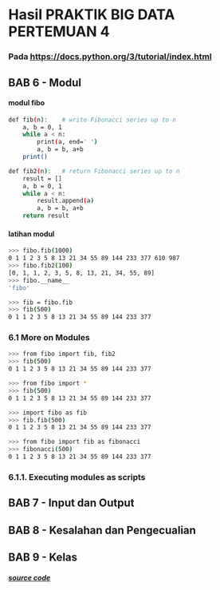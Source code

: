 # Hasil PRAKTIK BIG DATA PERTEMUAN 4
### Pada https://docs.python.org/3/tutorial/index.html

## BAB 6 - Modul
#### modul fibo
```bash
def fib(n):    # write Fibonacci series up to n
    a, b = 0, 1
    while a < n:
        print(a, end=' ')
        a, b = b, a+b
    print()

def fib2(n):   # return Fibonacci series up to n
    result = []
    a, b = 0, 1
    while a < n:
        result.append(a)
        a, b = b, a+b
    return result
```
#### latihan modul
```bash
>>> fibo.fib(1000)
0 1 1 2 3 5 8 13 21 34 55 89 144 233 377 610 987
>>> fibo.fib2(100)
[0, 1, 1, 2, 3, 5, 8, 13, 21, 34, 55, 89]
>>> fibo.__name__
'fibo'

>>> fib = fibo.fib
>>> fib(500)
0 1 1 2 3 5 8 13 21 34 55 89 144 233 377
```

### 6.1 More on Modules
```bash
>>> from fibo import fib, fib2
>>> fib(500)
0 1 1 2 3 5 8 13 21 34 55 89 144 233 377

>>> from fibo import *
>>> fib(500)
0 1 1 2 3 5 8 13 21 34 55 89 144 233 377

>>> import fibo as fib
>>> fib.fib(500)
0 1 1 2 3 5 8 13 21 34 55 89 144 233 377

>>> from fibo import fib as fibonacci
>>> fibonacci(500)
0 1 1 2 3 5 8 13 21 34 55 89 144 233 377
```

### 6.1.1. Executing modules as scripts


## BAB 7 - Input dan Output
## BAB 8 - Kesalahan dan Pengecualian
## BAB 9 - Kelas

##### [source code](https://github.com/rodesta2212/bigdata/tree/master/minggu-04/praktik/src)
